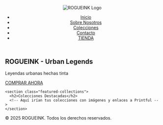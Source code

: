 
<!DOCTYPE html>
<html lang="es">
<head>
  <meta charset="UTF-8">
  <meta name="viewport" content="width=device-width, initial-scale=1.0">
  <title>ROGUEINK - Urban Legends</title>
  <link rel="stylesheet" href="css/style.css">
</head>
<body>
  <header>
    <div class="logo">
      <img src="images/logo.png" alt="ROGUEINK Logo">
    </div>
    <nav>
      <ul>
        <li><a href="index.html">Inicio</a></li>
        <li><a href="about.html">Sobre Nosotros</a></li>
        <li><a href="collections.html">Colecciones</a></li>
        <li><a href="contact.html">Contacto</a></li>
        <li><a href="https://tu-tienda-printful.com" class="shop-button">TIENDA</a></li>
      </ul>
    </nav>
  </header>
  
  <main>
    <section class="hero">
      <h1>ROGUEINK - Urban Legends</h1>
      <p>Leyendas urbanas hechas tinta</p>
      <a href="https://tu-tienda-printful.com" class="cta-button">COMPRAR AHORA</a>
    </section>
    
    <section class="featured-collections">
      <h2>Colecciones Destacadas</h2>
      <!-- Aquí irían tus colecciones con imágenes y enlaces a Printful -->
    </section>
  </main>
  
  <footer>
    <p>&copy; 2025 ROGUEINK. Todos los derechos reservados.</p>
  </footer>
</body>
</html>
